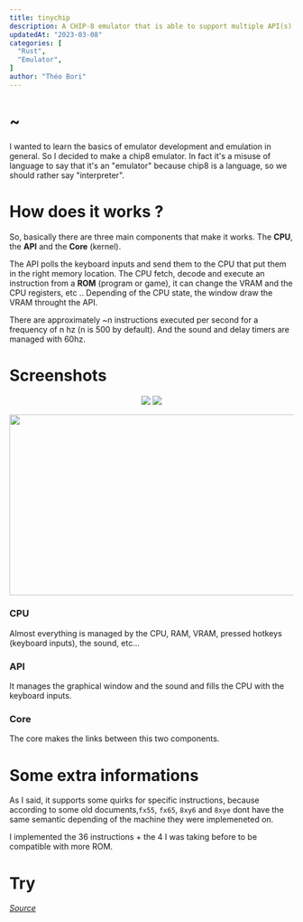 ```yaml
---
title: tinychip
description: A CHIP-8 emulator that is able to support multiple API(s) and interpreter(s) implementations, it also supports some quirks for load and shift instructions. Adjustable clock speed from 500hz to 2000hz.
updatedAt: "2023-03-08"
categories: [
  "Rust",
  "Emulator",
]
author: "Théo Bori"
---
```


# ~

I wanted to learn the basics of emulator development and emulation in general. So I decided to make a chip8 emulator.
In fact it's a misuse of language to say that it's an "emulator" because chip8 is a language, so we should rather say "interpreter".

# How does it works ?

So, basically there are three main components that make it works. The **CPU**, the **API** and the **Core** (kernel).

The API polls the keyboard inputs and send them to the CPU that put them in the right memory location.
The CPU fetch, decode and execute an instruction from a **ROM** (program or game), it can change the VRAM and the CPU registers, etc ..
Depending of the CPU state, the window draw the VRAM throught the API.

There are approximately ~n instructions executed per second for a frequency of n hz (n is 500 by default).
And the sound and delay timers are managed with 60hz.

# Screenshots


<p align="center" width="100%">
  <img src="/breakout_320_160.png">
  <img src="/space_invaders_320_160.png">
</p>

<p align="center" width="100%">
  <img src="/ibm_logo_640_320.png" width="640px" height="320px">
</p>

### CPU

Almost everything is managed by the CPU, RAM, VRAM, pressed hotkeys (keyboard inputs), the sound, etc...

### API

It manages the graphical window and the sound and fills the CPU with the keyboard inputs.

### Core

The core makes the links between this two components.

# Some extra informations

As I said, it supports some quirks for specific instructions, because according to some old documents,`fx55`, `fx65`, `8xy6` and `8xye` dont have the same semantic depending of the machine they were implemeneted on.

I implemented the 36 instructions + the 4 I was taking before to be compatible with more ROM.

# Try

[*Source*](https://github.com/theobori/tinychip)
